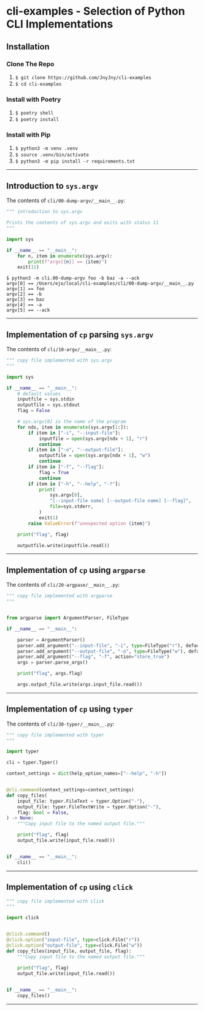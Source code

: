 # cli-examples - Selection of Python CLI Implementations

## Installation

### Clone The Repo
1. `$ git clone https://github.com/JnyJny/cli-examples`
1. `$ cd cli-examples`

### Install with Poetry
1. `$ poetry shell`
1. `$ poetry install`


### Install with Pip
1. `$ python3 -m venv .venv`
1. `$ source .venv/bin/activate`
1. `$ python3 -m pip install -r requirements.txt`

---

## Introduction to `sys.argv`
The contents of `cli/00-dump-argv/__main__.py`:
```python
""" introduction to sys.argv

Prints the contents of sys.argv and exits with status 11
"""

import sys

if __name__ == "__main__":
    for n, item in enumerate(sys.argv):
        print(f"argv[{n}] == {item}")
    exit(11)
```

```console
$ python3 -m cli.00-dump-argv foo -b baz -a --ack
argv[0] == /Users/ejo/local/cli-examples/cli/00-dump-argv/__main__.py
argv[1] == foo
argv[2] == -b
argv[3] == baz
argv[4] == -a
argv[5] == --ack
```
---

## Implementation of `cp` parsing `sys.argv`

The contents of `cli/10-argv/__main__.py`:

```python
""" copy file implemented with sys.argv
"""

import sys

if __name__ == "__main__":
    # default values
    inputfile = sys.stdin
    outputfile = sys.stdout
    flag = False

    # sys.argv[0] is the name of the program
    for ndx, item in enumerate(sys.argv[1:]):
        if item in ["-i", "--input-file"]:
            inputfile = open(sys.argv[ndx + 1], "r")
            continue
        if item in ["-o", "--output-file"]:
            outputfile = open(sys.argv[ndx + 1], "w")
            continue
        if item in ["-f", "--flag"]:
            flag = True
            continue
        if item in ["-h", "--help", "-?"]:
            print(
                sys.argv[0],
                "[--input-file name] [--output-file name] [--flag]",
                file=sys.stderr,
            )
            exit(1)
        raise ValueError(f"unexpected option {item}")

    print("flag", flag)

    outputfile.write(inputfile.read())
```

---

## Implementation of `cp` using `argparse`

The contents of `cli/20-argpase/__main__.py`:
```python
""" copy file implemented with argparse
"""


from argparse import ArgumentParser, FileType

if __name__ == "__main__":

    parser = ArgumentParser()
    parser.add_argument("--input-file", "-i", type=FileType("r"), default="-")
    parser.add_argument("--output-file", "-o", type=FileType("w"), default="-")
    parser.add_argument("--flag", "-f", action="store_true")
    args = parser.parse_args()

    print("flag", args.flag)

    args.output_file.write(args.input_file.read())
```

---


## Implementation of `cp` using `typer`

The contents of `cli/30-typer/__main__.py`:
```python
""" copy file implemented with typer
"""

import typer

cli = typer.Typer()

context_settings = dict(help_option_names=["--help", "-h"])


@cli.command(context_settings=context_settings)
def copy_files(
    input_file: typer.FileText = typer.Option("-"),
    output_file: typer.FileTextWrite = typer.Option("-"),
    flag: bool = False,
) -> None:
    """Copy input file to the named output file."""

    print("flag", flag)
    output_file.write(input_file.read())


if __name__ == "__main__":
    cli()

```

---


## Implementation of `cp` using `click`

```python
""" copy file implemented with click
"""

import click


@click.command()
@click.option("input-file", type=click.File("r"))
@click.option("output-file", type=click.File("w"))
def copy_files(input_file, output_file, flag):
    """Copy input file to the named output file."""
	
    print("flag", flag)
    output_file.write(input_file.read())


if __name__ == "__main__":
    copy_files()
```

---



